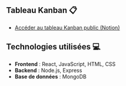 ## Tableau Kanban :clipboard:

- [Accéder au tableau Kanban public (Notion)](https://wide-erigeron-4b9.notion.site/9e356f75e27d4dc6a9501a411c005cf5?v=0abbab557a7d426787fd9b6a4091fc74)

## Technologies utilisées :computer:

- **Frontend** : React, JavaScript, HTML, CSS
- **Backend** : Node.js, Express
- **Base de données** : MongoDB
